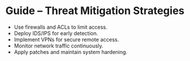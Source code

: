 # Guide – Threat Mitigation Strategies

- Use firewalls and ACLs to limit access.  
- Deploy IDS/IPS for early detection.  
- Implement VPNs for secure remote access.  
- Monitor network traffic continuously.  
- Apply patches and maintain system hardening.
